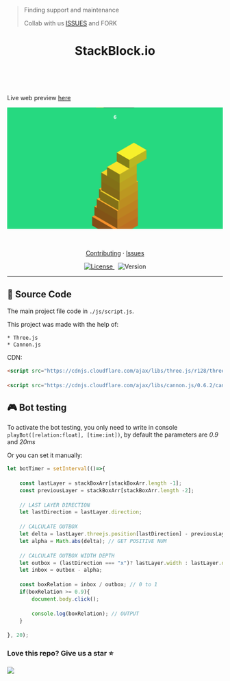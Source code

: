 > Finding support and maintenance
>
> Collab with us [ISSUES](https://github.com/ZhengLinLei/stackblock.io/issues) and FORK

<h1 align="center">StackBlock.io</h1>
<br>
<br>
<br>

Live web preview [here](https://zhenglinlei.github.io/stackblock.io)

<p align="center">
    <img src="./docs/intro.png" alt="intro pic" />
</p>

<br>

<p align="center">
  <a href="./CONTRIBUTING.md">Contributing</a>
  ·
  <a href="https://github.com/ZhengLinLei/stackblock.io/issues">Issues</a>
</p>

<p align="center">
  <a href="https://opensource.org/licenses/Apache-2.0">
    <img src="https://img.shields.io/badge/License-Apache%202.0-blue.svg" alt="License" />
  </a>&nbsp;
  <a>
    <img src="https://img.shields.io/badge/version-1.0-brightgreen" alt="Version" />
  </a>
</p>

<hr>

## 📁 Source Code

The main project file code in `./js/script.js`.

This project was made with the help of:

    * Three.js
    * Cannon.js


CDN:
```HTML
<script src="https://cdnjs.cloudflare.com/ajax/libs/three.js/r128/three.min.js" integrity="sha512-dLxUelApnYxpLt6K2iomGngnHO83iUvZytA3YjDUCjT0HDOHKXnVYdf3hU4JjM8uEhxf9nD1/ey98U3t2vZ0qQ==" crossorigin="anonymous" referrerpolicy="no-referrer"></script>

<script src="https://cdnjs.cloudflare.com/ajax/libs/cannon.js/0.6.2/cannon.min.js" integrity="sha512-avLcnGxl5mqAX/wIKERdb1gFNkOLHh2W5JNCfJm5OugpEPBz7LNXJJ3BDjjwO00AxEY1MqdNjtEmiYhKC0ld7g==" crossorigin="anonymous" referrerpolicy="no-referrer"></script>
```


## 🎮 Bot testing

To activate the bot testing, you only need to write in console `playBot([relation:float], [time:int])`, by default the parameters are *0.9* and *20ms*

Or you can set it manually:
```javascript
let botTimer = setInterval(()=>{
        
    const lastLayer = stackBoxArr[stackBoxArr.length -1];
    const previousLayer = stackBoxArr[stackBoxArr.length -2];
    
    // LAST LAYER DIRECTION
    let lastDirection = lastLayer.direction;
    
    // CALCULATE OUTBOX 
    let delta = lastLayer.threejs.position[lastDirection] - previousLayer.threejs.position[lastDirection] // !NOTE: THE BOTH BOX MUST BE CALCULATED WITH THE SAME DIRECTION
    let alpha = Math.abs(delta); // GET POSITIVE NUM
    
    // CALCULATE OUTBOX WIDTH DEPTH
    let outbox = (lastDirection === "x")? lastLayer.width : lastLayer.depth;
    let inbox = outbox - alpha;
            
    const boxRelation = inbox / outbox; // 0 to 1
    if(boxRelation >= 0.9){
        document.body.click();
                
        console.log(boxRelation); // OUTPUT
    }
    
}, 20);
```


### Love this repo? Give us a star ⭐

<a href="./">
  <img src="https://img.shields.io/badge/StackBlock.io-Rate-blue">
</a>
